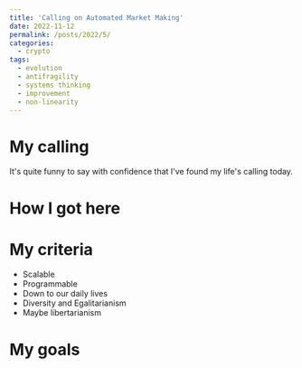 ```yaml
---
title: 'Calling on Automated Market Making'
date: 2022-11-12
permalink: /posts/2022/5/
categories: 
  - crypto
tags:
  - evolution
  - antifragility
  - systems thinking
  - improvement
  - non-linearity
---
```


# My calling
It's quite funny to say with confidence that I've found my life's calling today. 


# How I got here


# My criteria
- Scalable
- Programmable
- Down to our daily lives
- Diversity and Egalitarianism
- Maybe libertarianism

# My goals





